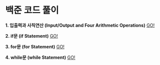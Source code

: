 # 백준 코드 풀이

**1. 입출력과 사칙연산 (Input/Output and Four Arithmetic Operations)** [GO!](https://www.acmicpc.net/step/1)

**2. if문 (if Statement)** [GO!](https://www.acmicpc.net/step/4)

**3. for문 (for Statement)** [GO!](https://www.acmicpc.net/step/3)

**4. while문 (while Statement)** [GO!](https://www.acmicpc.net/step/2)
